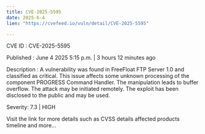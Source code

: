 ```yaml
---
title: CVE-2025-5595
date: 2025-6-4
lien: "https://cvefeed.io/vuln/detail/CVE-2025-5595"

---
```


CVE ID : CVE-2025-5595

Published :  June 4
2025
5:15 p.m. | 3 hours
12 minutes ago

Description : A vulnerability was found in FreeFloat FTP Server 1.0 and classified as critical. This issue affects some unknown processing of the component PROGRESS Command Handler. The manipulation leads to buffer overflow. The attack may be initiated remotely. The exploit has been disclosed to the public and may be used.

Severity: 7.3 | HIGH

Visit the link for more details
such as CVSS details
affected products
timeline
and more...
